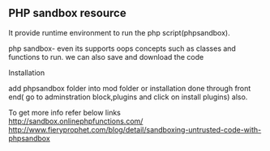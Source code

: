 PHP sandbox resource
------------------------------------------------------------------------------------------------------
 It provide runtime environment to run the php script(phpsandbox).
 
 php sandbox-  even its supports oops concepts such as classes and functions to run.
 we can also save and download the code
 
 Installation
 
 
   add phpsandbox folder into mod folder or
   installation  done through front end( go to adminstration block,plugins and click on install plugins) also.




  To get more info refer below links    
   http://sandbox.onlinephpfunctions.com/
   http://www.fieryprophet.com/blog/detail/sandboxing-untrusted-code-with-phpsandbox
